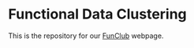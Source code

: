 # Functional Data Clustering

This is the repository for our <a href="https://functional-data-clustering.github.io/" target="_blank">FunClub</a> webpage.
